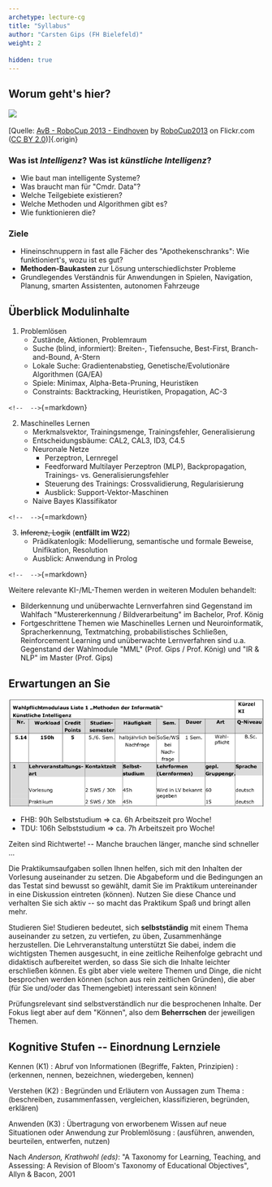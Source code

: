 ```yaml
---
archetype: lecture-cg
title: "Syllabus"
author: "Carsten Gips (FH Bielefeld)"
weight: 2

hidden: true
---
```



## Worum geht's hier?

![](https://live.staticflickr.com/2889/10151827605_911e35be10_c_d.jpg)

[Quelle: [AvB - RoboCup 2013 - Eindhoven](https://www.flickr.com/photos/80267257@N05/10151827605) by [RoboCup2013](https://www.flickr.com/photos/80267257@N05) on Flickr.com ([CC BY 2.0](https://creativecommons.org/licenses/by/2.0/?ref=ccsearch&atype=rich))]{.origin}

### Was ist *Intelligenz*? Was ist *künstliche Intelligenz*?

*   Wie baut man intelligente Systeme?
*   Was braucht man für "Cmdr. Data"?
*   Welche Teilgebiete existieren?
*   Welche Methoden und Algorithmen gibt es?
*   Wie funktionieren die?

### Ziele

*   Hineinschnuppern in fast alle Fächer des "Apothekenschranks":
    Wie funktioniert's, wozu ist es gut?
*   **Methoden-Baukasten** zur Lösung unterschiedlichster Probleme
*   Grundlegendes Verständnis für Anwendungen in Spielen, Navigation, Planung,
    smarten Assistenten, autonomen Fahrzeuge


## Überblick Modulinhalte

1)  Problemlösen
    *   Zustände, Aktionen, Problemraum
    *   Suche (blind, informiert): Breiten-, Tiefensuche, Best-First,
        Branch-and-Bound, A-Stern
    *   Lokale Suche: Gradientenabstieg, Genetische/Evolutionäre Algorithmen (GA/EA)
    *   Spiele: Minimax, Alpha-Beta-Pruning, Heuristiken
    *   Constraints: Backtracking, Heuristiken, Propagation, AC-3

`<!--  -->`{=markdown}

2)  Maschinelles Lernen
    *   Merkmalsvektor, Trainingsmenge, Trainingsfehler, Generalisierung
    *   Entscheidungsbäume: CAL2, CAL3, ID3, C4.5
    *   Neuronale Netze
        -   Perzeptron, Lernregel
        -   Feedforward Multilayer Perzeptron (MLP), Backpropagation,
            Trainings- vs. Generalisierungsfehler
        -   Steuerung des Trainings: Crossvalidierung, Regularisierung
        -   Ausblick: Support-Vektor-Maschinen
    *   Naive Bayes Klassifikator

`<!--  -->`{=markdown}

3)  ~~Inferenz, Logik~~ (**entfällt im W22**)
    *   Prädikatenlogik: Modellierung, semantische und formale Beweise,
        Unifikation, Resolution
    *   Ausblick: Anwendung in Prolog

`<!--  -->`{=markdown}

Weitere relevante KI-/ML-Themen werden in weiteren Modulen behandelt:

*   Bilderkennung und unüberwachte Lernverfahren sind Gegenstand im Wahlfach
    "Mustererkennung / Bildverarbeitung" im Bachelor, Prof. König
*   Fortgeschrittene Themen wie Maschinelles Lernen und Neuroinformatik,
    Spracherkennung, Textmatching, probabilistisches Schließen, Reinforcement
    Learning und unüberwachte Lernverfahren sind u.a. Gegenstand der
    Wahlmodule "MML" (Prof. Gips / Prof. König) und "IR & NLP" im Master (Prof. Gips)


## Erwartungen an Sie

![](images/modulbeschreibung.png)

*   FHB: 90h Selbststudium => ca. 6h Arbeitszeit pro Woche!
*   TDU: 106h Selbststudium => ca. 7h Arbeitszeit pro Woche!

Zeiten sind Richtwerte! -- Manche brauchen länger, manche sind schneller ...

Die Praktikumsaufgaben sollen Ihnen helfen, sich mit den Inhalten der
Vorlesung auseinander zu setzen. Die Abgabeform und die Bedingungen an das
Testat sind bewusst so gewählt, damit Sie im Praktikum untereinander in eine
Diskussion eintreten (können). Nutzen Sie diese Chance und verhalten Sie sich
aktiv -- so macht das Praktikum Spaß und bringt allen mehr.

Studieren Sie! Studieren bedeutet, sich **selbstständig** mit einem Thema
auseinander zu setzen, zu vertiefen, zu üben, Zusammenhänge herzustellen.
Die Lehrveranstaltung unterstützt Sie dabei, indem die wichtigsten Themen
ausgesucht, in eine zeitliche Reihenfolge gebracht und didaktisch aufbereitet
werden, so dass Sie sich die Inhalte leichter erschließen können. Es gibt
aber viele weitere Themen und Dinge, die nicht besprochen werden können (schon
aus rein zeitlichen Gründen), die aber (für Sie und/oder das Themengebiet)
interessant sein können!

Prüfungsrelevant sind selbstverständlich nur die besprochenen Inhalte. Der
Fokus liegt aber auf dem "Können", also dem **Beherrschen** der jeweiligen
Themen.


## Kognitive Stufen -- Einordnung Lernziele

Kennen (K1)
:   Abruf von Informationen (Begriffe, Fakten, Prinzipien)
:   (erkennen, nennen, bezeichnen, wiedergeben, kennen)

Verstehen (K2)
:   Begründen und Erläutern von Aussagen zum Thema
:   (beschreiben, zusammenfassen, vergleichen, klassifizieren, begründen, erklären)

Anwenden (K3)
:   Übertragung von erworbenem Wissen auf neue Situationen oder Anwendung zur Problemlösung
:   (ausführen, anwenden, beurteilen, entwerfen, nutzen)

Nach *Anderson, Krathwohl (eds)*: "A Taxonomy for Learning, Teaching, and
Assessing: A Revision of Bloom's Taxonomy of Educational Objectives",
Allyn & Bacon, 2001
